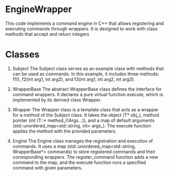 # EngineWrapper
This code implements a command engine in C++ that allows registering and executing commands through wrappers. It is designed to work with class methods that accept and return integers

# Classes
1. Subject
The Subject class serves as an example class with methods that can be used as commands. In this example, it includes three methods: f1(), f2(int arg1, int arg2), and f3(int arg1, int arg2, int arg3).

2. WrapperBase
The abstract WrapperBase class defines the interface for command wrappers. It declares a pure virtual function execute, which is implemented by its derived class Wrapper.

3. Wrapper
The Wrapper class is a template class that acts as a wrapper for a method of the Subject class. It takes the object (T* obj_), method pointer (int (T::* method_)(Args...)), and a map of default arguments (std::unordered_map<std::string, int> args_). The execute function applies the method with the provided parameters.

4. Engine
The Engine class manages the registration and execution of commands. It uses a map (std::unordered_map<std::string, WrapperBase*> commands) to store registered commands and their corresponding wrappers. The register_command function adds a new command to the map, and the execute function runs a specified command with given parameters.
